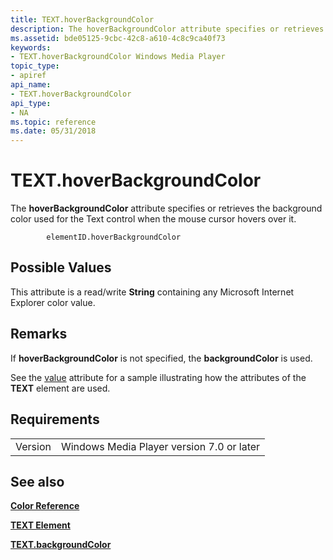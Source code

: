```yaml
---
title: TEXT.hoverBackgroundColor
description: The hoverBackgroundColor attribute specifies or retrieves the background color used for the Text control when the mouse cursor hovers over it.
ms.assetid: bde05125-9cbc-42c8-a610-4c8c9ca40f73
keywords:
- TEXT.hoverBackgroundColor Windows Media Player
topic_type:
- apiref
api_name:
- TEXT.hoverBackgroundColor
api_type:
- NA
ms.topic: reference
ms.date: 05/31/2018
---
```


# TEXT.hoverBackgroundColor

The **hoverBackgroundColor** attribute specifies or retrieves the background color used for the Text control when the mouse cursor hovers over it.

``` syntax
        elementID.hoverBackgroundColor
```

## Possible Values

This attribute is a read/write **String** containing any Microsoft Internet Explorer color value.

## Remarks

If **hoverBackgroundColor** is not specified, the **backgroundColor** is used.

See the [value](text-value.md) attribute for a sample illustrating how the attributes of the **TEXT** element are used.

## Requirements



|                    |                                                      |
|--------------------|------------------------------------------------------|
| Version<br/> | Windows Media Player version 7.0 or later<br/> |



## See also

<dl> <dt>

[**Color Reference**](color-reference.md)
</dt> <dt>

[**TEXT Element**](text-element.md)
</dt> <dt>

[**TEXT.backgroundColor**](text-backgroundcolor.md)
</dt> </dl>

 

 





